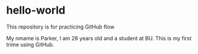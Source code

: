 # hello-world
This repository is for practicing GitHub flow

My nmame is Parker, I am 28 years old and a student at BU. This is my first trime using GitHub.
